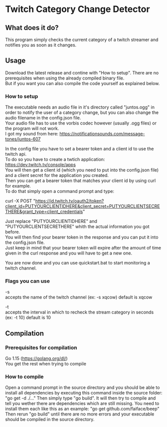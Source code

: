 # Twitch Category Change Detector

## What does it do?
This program simply checks the current category of a twitch streamer and notifies you as soon as it changes.  


## Usage
Download the latest release and contine with "How to setup". There are no prerequisites when using the already compiled binary file.  
But if you want you can also compile the code yourself as explained below.  


### How to setup
The executable needs an audio file in it's directory called "juntos.ogg" in order to notify the user of a category change, but you can also change the audio filename in the config.json file.  
Your audio file has to use the vorbis codec however (usually .ogg files) or the program will not work.  
I got my sound from here: https://notificationsounds.com/message-tones/juntos-607  

In the config file you have to set a bearer token and a client id to use the twitch api.  
To do so you have to create a twtich application: https://dev.twitch.tv/console/apps  
You will then get a client id (which you need to put into the config.json file) and a client secret for the application you created.  
Then you can get a bearer token that matches your client id by using curl for example.  
To do that simply open a command prompt and type:  

curl -X POST "https://id.twitch.tv/oauth2/token?client_id=PUTYOURCLIENTIDHERE&client_secret=PUTYOURCLIENTSECRETHERE&grant_type=client_credentials"  

Just replace "PUTYOURCLIENTIDHERE" and "PUTYOURCLIENTSECRETHERE" whith the actual information you got before.  
You will then find your bearer token in the response and you can put it into the config.json file.  
Just keep in mind that your bearer token will expire after the amount of time given in the curl response and you will have to get a new one.  

You are now done and you can use quickstart.bat to start monitoring a twitch channel.


### Flags you can use
-s  
  accepts the name of the twitch channel (ex: -s xqcow) default is xqcow  
  
-t  
  accepts the interval in which to recheck the stream category in seconds (ex: -t 10) default is 10  

## Compilation
### Prerequisites for compilation
Go 1.15 (https://golang.org/dl/)  
You get the rest when trying to compile  


### How to compile
Open a command prompt in the source directory and you should be able to install all dependencies by executing this command inside the source folder: "go get -d ./..." Then simply type "go build". It will then try to compile and tell you wether there are dependencies which are still missing.
You need to install them each like this as an example: "go get github.com/faiface/beep"  
Then rerun "go build" until there are no more errors and your executable should be compiled in the source directory.  
